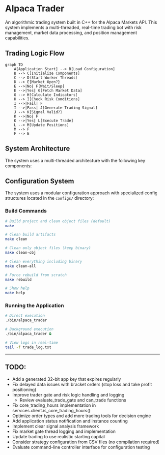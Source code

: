 # Alpaca Trader

An algorithmic trading system built in C++ for the Alpaca Markets API. This system implements a multi-threaded, real-time trading bot with risk management, market data processing, and position management capabilities.

## Trading Logic Flow

```mermaid
graph TD
    A[Application Start] --> B[Load Configuration]
    B --> C[Initialize Components]
    C --> D[Start Worker Threads]
    D --> E{Market Open?}
    E -->|No| F[Wait/Sleep]
    E -->|Yes| G[Fetch Market Data]
    G --> H[Calculate Indicators]
    H --> I[Check Risk Conditions]
    I -->|Fail| F
    I -->|Pass| J[Generate Trading Signal]
    J --> K{Signal Valid?}
    K -->|No| F
    K -->|Yes| L[Execute Trade]
    L --> M[Update Positions]
    M --> F
    F --> E
```

## System Architecture

The system uses a multi-threaded architecture with the following key components:

##  Configuration System

The system uses a modular configuration approach with specialized config structures located in the `configs/` directory:


### Build Commands
```bash
# Build project and clean object files (default)
make

# Clean build artifacts
make clean

# Clean only object files (keep binary)
make clean-obj

# Clean everything including binary
make clean-all

# Force rebuild from scratch
make rebuild

# Show help
make help
```

### Running the Application
```bash
# Direct execution
./bin/alpaca_trader

# Background execution
./bin/alpaca_trader &

# View logs in real-time
tail -f trade_log.txt
```
---

## TODO:
- Add a generated 32-bit app key that expires regularly
- Fix delayed data issues with bracket orders (stop loss and take profit positioning)
- Improve trader gate and risk logic handling and logging
  - Review evaluate_trade_gate and can_trade functions
- Fix core_trading_hours implementation in services.client.is_core_trading_hours()
- Optimize order types and add more trading tools for decision engine
- Add application status notification and instance counting
- Implement clear signal analysis framework
- Fix market gate thread logging and implementation
- Update trading to use realistic starting capital
- Consider strategy configuration from CSV files (no compilation required)
- Evaluate command-line controller interface for configuration testing
